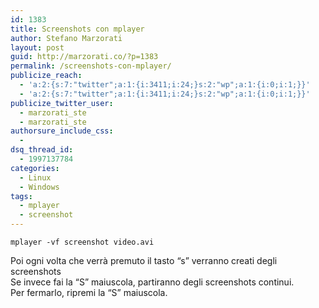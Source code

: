 ```yaml
---
id: 1383
title: Screenshots con mplayer
author: Stefano Marzorati
layout: post
guid: http://marzorati.co/?p=1383
permalink: /screenshots-con-mplayer/
publicize_reach:
  - 'a:2:{s:7:"twitter";a:1:{i:3411;i:24;}s:2:"wp";a:1:{i:0;i:1;}}'
  - 'a:2:{s:7:"twitter";a:1:{i:3411;i:24;}s:2:"wp";a:1:{i:0;i:1;}}'
publicize_twitter_user:
  - marzorati_ste
  - marzorati_ste
authorsure_include_css:
  - 
dsq_thread_id:
  - 1997137784
categories:
  - Linux
  - Windows
tags:
  - mplayer
  - screenshot
---
```

`mplayer -vf screenshot video.avi`

Poi ogni volta che verrà premuto il tasto &#8220;s&#8221; verranno creati degli screenshots  
Se invece fai la &#8220;S&#8221; maiuscola, partiranno degli screenshots continui.  
Per fermarlo, ripremi la &#8220;S&#8221; maiuscola.